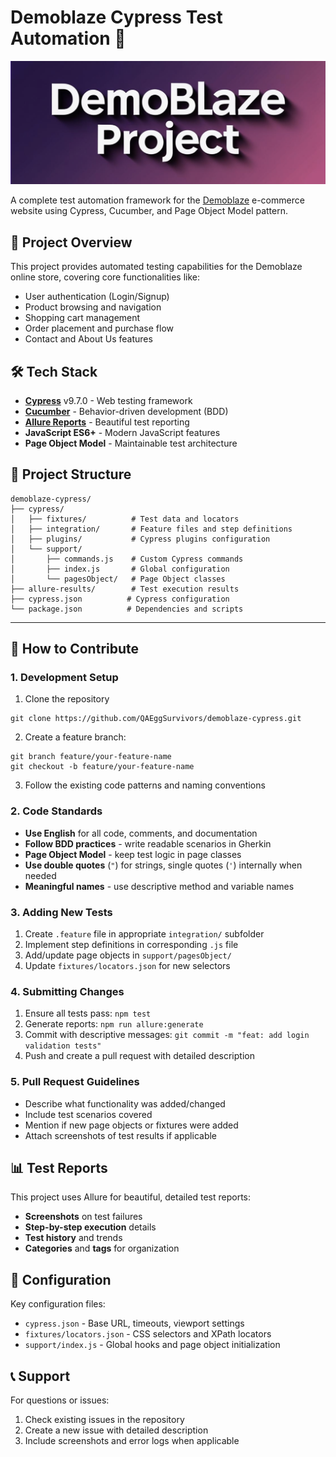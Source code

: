 # Demoblaze Cypress Test Automation 🧪

![Demoblaze Logo](assets/demoblaze-logo.png)

A complete test automation framework for the [Demoblaze](https://www.demoblaze.com/) e-commerce website using Cypress, Cucumber, and Page Object Model pattern.

## 🎯 Project Overview

This project provides automated testing capabilities for the Demoblaze online store, covering core functionalities like:
- User authentication (Login/Signup)
- Product browsing and navigation
- Shopping cart management
- Order placement and purchase flow
- Contact and About Us features

## 🛠️ Tech Stack

- **[Cypress](https://www.cypress.io/)** v9.7.0 - Web testing framework
- **[Cucumber](https://cucumber.io/)** - Behavior-driven development (BDD)
- **[Allure Reports](https://allurereport.org/)** - Beautiful test reporting
- **JavaScript ES6+** - Modern JavaScript features
- **Page Object Model** - Maintainable test architecture

## 📁 Project Structure

```
demoblaze-cypress/
├── cypress/
│   ├── fixtures/          # Test data and locators
│   ├── integration/       # Feature files and step definitions
│   ├── plugins/           # Cypress plugins configuration
│   └── support/
│       ├── commands.js    # Custom Cypress commands
│       ├── index.js       # Global configuration
│       └── pagesObject/   # Page Object classes
├── allure-results/        # Test execution results
├── cypress.json          # Cypress configuration
└── package.json          # Dependencies and scripts
```
---
## 🤝 How to Contribute

### 1. Development Setup
1. Clone the repository
```
git clone https://github.com/QAEggSurvivors/demoblaze-cypress.git
```
2. Create a feature branch: 
```
git branch feature/your-feature-name
git checkout -b feature/your-feature-name
```

3. Follow the existing code patterns and naming conventions

### 2. Code Standards
- **Use English** for all code, comments, and documentation
- **Follow BDD practices** - write readable scenarios in Gherkin
- **Page Object Model** - keep test logic in page classes
- **Use double quotes** (`"`) for strings, single quotes (`'`) internally when needed
- **Meaningful names** - use descriptive method and variable names

### 3. Adding New Tests
1. Create `.feature` file in appropriate `integration/` subfolder
2. Implement step definitions in corresponding `.js` file
3. Add/update page objects in `support/pagesObject/`
4. Update `fixtures/locators.json` for new selectors

### 4. Submitting Changes
1. Ensure all tests pass: `npm test`
2. Generate reports: `npm run allure:generate`
3. Commit with descriptive messages: `git commit -m "feat: add login validation tests"`
4. Push and create a pull request with detailed description

### 5. Pull Request Guidelines
- Describe what functionality was added/changed
- Include test scenarios covered
- Mention if new page objects or fixtures were added
- Attach screenshots of test results if applicable

## 📊 Test Reports

This project uses Allure for beautiful, detailed test reports:
- **Screenshots** on test failures
- **Step-by-step execution** details
- **Test history** and trends
- **Categories** and **tags** for organization

## 🔧 Configuration

Key configuration files:
- `cypress.json` - Base URL, timeouts, viewport settings
- `fixtures/locators.json` - CSS selectors and XPath locators
- `support/index.js` - Global hooks and page object initialization

## 📞 Support

For questions or issues:
1. Check existing issues in the repository
2. Create a new issue with detailed description
3. Include screenshots and error logs when applicable